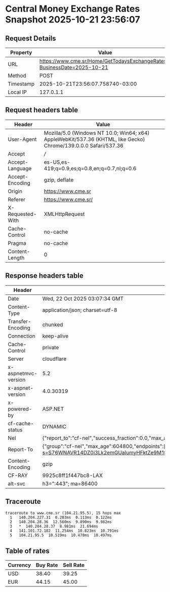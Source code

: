 # Central Money Exchange Rates Snapshot 2025-10-21 23:56:07
## Request Details

| Property | Value |
|----------|-------|
| URL | https://www.cme.sr/Home/GetTodaysExchangeRates/?BusinessDate=2025-10-21 |
| Method | POST |
| Timestamp | 2025-10-21T23:56:07.758740-03:00 |
| Local IP | 127.0.1.1 |
    
## Request headers table

| Header | Value |
|--------|-------|
| User-Agent | Mozilla/5.0 (Windows NT 10.0; Win64; x64) AppleWebKit/537.36 (KHTML, like Gecko) Chrome/139.0.0.0 Safari/537.36 |
| Accept | */* |
| Accept-Language | es-US,es-419;q=0.9,es;q=0.8,en;q=0.7,nl;q=0.6 |
| Accept-Encoding | gzip, deflate |
| Origin | https://www.cme.sr |
| Referer | https://www.cme.sr/ |
| X-Requested-With | XMLHttpRequest |
| Cache-Control | no-cache |
| Pragma | no-cache |
| Content-Length | 0 |

    
## Response headers table
| Header | Value |
|--------|-------|
| Date | Wed, 22 Oct 2025 03:07:34 GMT |
| Content-Type | application/json; charset=utf-8 |
| Transfer-Encoding | chunked |
| Connection | keep-alive |
| Cache-Control | private |
| Server | cloudflare |
| x-aspnetmvc-version | 5.2 |
| x-aspnet-version | 4.0.30319 |
| x-powered-by | ASP.NET |
| cf-cache-status | DYNAMIC |
| Nel | {"report_to":"cf-nel","success_fraction":0.0,"max_age":604800} |
| Report-To | {"group":"cf-nel","max_age":604800,"endpoints":[{"url":"https://a.nel.cloudflare.com/report/v4?s=S76WNAVR14DZ0i3Lk2emGUaIumyHFktZe9M%2FXK4osOZBxs8pblgdubo%2BIl%2F1dHQOmNmNPAdYmyuqQUgMTQ7CXFCpBkflDos6Q2Y%3D"}]} |
| Content-Encoding | gzip |
| CF-RAY | 9925c8ff1f447bc8-LAX |
| alt-svc | h3=":443"; ma=86400 |

## Traceroute 

```
traceroute to www.cme.sr (104.21.95.5), 15 hops max
  1   140.204.227.31  0.203ms  0.113ms  0.122ms 
  2   140.204.28.36  12.560ms  9.890ms  9.982ms 
  3   *  140.204.28.37  8.981ms  21.694ms 
  4   141.101.72.102  11.254ms  10.823ms  10.791ms 
  5   104.21.95.5  10.519ms  10.478ms  10.497ms 

```


## Table of rates

| Currency | Buy Rate | Sell Rate |
|----------|----------|-----------|
| USD | 38.40 | 39.25 |
| EUR | 44.15 | 45.00 |
